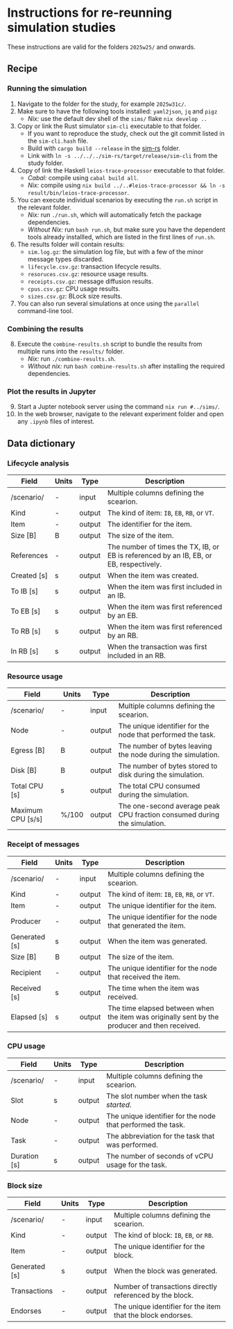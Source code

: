 # Instructions for re-reunning simulation studies

These instructions are valid for the folders `2025w25/` and onwards.


## Recipe

### Running the simulation

1. Navigate to the folder for the study, for example `2025w31c/`.
2. Make sure to have the following tools installed: `yaml2json`, `jq` and `pigz`
    - *Nix:* use the default dev shell of the `sims/` flake `nix develop ..`
3. Copy or link the Rust simulator `sim-cli` executable to that folder.
    - If you want to reproduce the study, check out the git commit listed in the `sim-cli.hash` file.
    - Build with `cargo build --release` in the [sim-rs](../../sim-rs/) folder.
    - Link with `ln -s ../../../sim-rs/target/release/sim-cli` from the study folder.
4. Copy of link the Haskell `leios-trace-processor` executable to that folder.
    - *Cabal:* compile using `cabal build all`.
    - *Nix:* compile using `nix build ../..#leios-trace-processor && ln -s result/bin/leios-trace-processor`.
5. You can execute individual scenarios by executing the `run.sh` script in the relevant folder.
    - *Nix:* run `./run.sh`, which will automatically fetch the package dependencies.
    - *Without Nix:* run `bash run.sh`, but make sure you have the dependent tools already installled, which are listed in the first lines of `run.sh`.
6. The results folder will contain results:
    - `sim.log.gz`: the simulation log file, but with a few of the minor message types discarded.
    - `lifecycle.csv.gz`: transaction lifecycle results.
    - `resoruces.csv.gz`: resource usage results.
    - `receipts.csv.gz`: message diffusion results.
    - `cpus.csv.gz`: CPU usage results.
    - `sizes.csv.gz`: BLock size results.
7. You can also run several simulations at once using the `parallel` command-line tool.

### Combining the results

8. Execute the `combine-results.sh` script to bundle the results from multiple runs into the `results/` folder.
    - *Nix:* run `./combine-results.sh`.
    - *Without nix:* run `bash combine-results.sh` after installing the required dependencies.
  
### Plot the results in Jupyter

9. Start a Jupter notebook server using the command `nix run #../sims/`.
10. In the web browser, navigate to the relevant experiment folder and open any `.ipynb` files of interest.


## Data dictionary


### Lifecycle analysis

| Field       | Units | Type             | Description
|-------------|-------|------------------|----------------------------------------------------------------------------------------|
| /scenario/  | -     | input            | Multiple columns defining the scearion.                                                |
| Kind        | -     | output           | The kind of item: `IB`, `EB`, `RB`, or `VT`.                                           |
| Item        | -     | output           | The identifier for the item.                                                           |
| Size [B]    | B     | output           | The size of the item.                                                                  |
| References  | -     | output           | The number of times the TX, IB, or EB is referenced by an IB, EB, or EB, respectively. |
| Created [s] | s     | output           | When the item was created.                                                             |
| To IB [s]   | s     | output           | When the item was first included in an IB.                                             |
| To EB [s]   | s     | output           | When the item was first referenced by an EB.                                           |
| To RB [s]   | s     | output           | When the item was first referenced by an RB.                                           |
| In RB [s]   | s     | output           | When the transaction was first included in an RB.                                      |


### Resource usage

| Field                     | Units      | Type     | Description                                                                                   |
|---------------------------|------------|----------|-----------------------------------------------------------------------------------------------|
| /scenario/                | -          | input    | Multiple columns defining the scearion.                                                       |
| Node                      | -          | output   | The unique identifier for the node that performed the task.                                   |
| Egress [B]                | B          | output   | The number of bytes leaving the node during the simulation.                                   |
| Disk [B]                  | B          | output   | The number of bytes stored to disk during the simulation.                                     |
| Total CPU [s]             | s          | output   | The total CPU consumed during the simulation.                                                 |
| Maximum CPU [s/s]         | %/100      | output   | The one-second average peak CPU fraction consumed during the simulation.                      |


### Receipt of messages

| Field                     | Units | Type     | Description                                                                                   |
|---------------------------|-------|----------|-----------------------------------------------------------------------------------------------|
| /scenario/                | -     | input    | Multiple columns defining the scearion.                                                       |
| Kind                      | -     | output   | The kind of item: `IB`, `EB`, `RB`, or `VT`.                                                  |
| Item                      | -     | output   | The unique identifier for the item.                                                           |
| Producer                  | -     | output   | The unique identifier for the node that generated the item.                                   |
| Generated [s]             | s     | output   | When the item was generated.                                                                  |
| Size [B]                  | B     | output   | The size of the item.                                                                         |
| Recipient                 | -     | output   | The unique identifier for the node that received the item.                                    |
| Received [s]              | s     | output   | The time when the item was received.                                                          |
| Elapsed [s]               | s     | output   | The time elapsed between when the item was originally sent by the producer and then received. |


### CPU usage

| Field                     | Units | Type     | Description                                                                                   |
|---------------------------|-------|----------|-----------------------------------------------------------------------------------------------|
| /scenario/                | -     | input    | Multiple columns defining the scearion.                                                       |
| Slot                      | s     | output   | The slot number when the task *started*.                                                      |
| Node                      | -     | output   | The unique identifier for the node that performed the task.                                   |
| Task                      | -     | output   | The abbreviation for the task that was performed.                                             |
| Duration [s]              | s     | output   | The number of seconds of vCPU usage for the task.                                             |


### Block size

| Field                     | Units | Type     | Description                                                                                   |
|---------------------------|-------|----------|-----------------------------------------------------------------------------------------------|
| /scenario/                | -     | input    | Multiple columns defining the scearion.                                                       |
| Kind                      | -     | output   | The kind of block: `IB`, `EB`, or `RB`.                                                       |
| Item                      | -     | output   | The unique identifier for the block.                                                          |
| Generated [s]             | s     | output   | When the block was generated.                                                                 |
| Transactions              | -     | output   | Number of transactions directly referenced by the block.                                      |
| Endorses                  | -     | output   | The unique identifier for the item that the block endorses.                                   |
